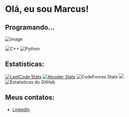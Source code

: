 # Olá, eu sou Marcus!

## Programando...

![image](https://github.com/Marcux777/Marcux777/assets/77116012/a37f8a65-56a9-41fc-9d5b-6bb2b3eb0840)



![C++](https://img.shields.io/badge/-C%2B%2B-00599C?style=flat-square&logo=c%2B%2B&logoColor=white)
![Python](https://img.shields.io/badge/-Python-3776AB?style=flat-square&logo=Python&logoColor=white)

## Estatísticas:

[![LeetCode Stats](https://leetcard.jacoblin.cool/Marcux777?theme=dark&font=Domine&ext=heatmap)](https://leetcode.com/u/Marcux777/)
[![Atcoder Stats](https://atcoder-readme-stats.vercel.app/stats/Marcux777?show_history=5&theme=dark&width=350)](https://github.com/iwbc-mzk/atcoder-readme-stats)
![CodeForces Stats](https://raw.githubusercontent.com/Marcux777/cf-stats/main/output/light_card.svg#gh-dark-mode-only)
![](https://raw.githubusercontent.com/your-github-username/cf-stats/main/output/light_card.svg)
![Estatísticas do GitHub](https://github-readme-stats.vercel.app/api?username=Marcux777&show_icons=true&theme=dracula)


## Meus contatos:

- [LinkedIn](https://www.linkedin.com/in/marcus-silva-85524a180/)
